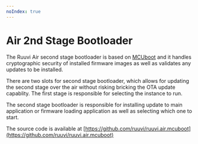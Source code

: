 ```yaml
---
noIndex: true
---
```


# Air 2nd Stage Bootloader

The Ruuvi Air second stage bootloader is based on [MCUboot](https://docs.mcuboot.com/) and it handles cryptographic security of installed firmware images as well as validates any updates to be installed.&#x20;

There are two slots for second stage bootloader, which allows for updating the second stage over the air without risking bricking the OTA update capablity. The first stage is responsible for selecting the instance to run.

The second stage bootloader is responsible for installing update to main application or firmware loading application as well as selecting which one to start.&#x20;

The source code is available at [https://github.com/ruuvi/ruuvi.air.mcuboot](https://github.com/ruuvi/ruuvi.air.mcuboot)

